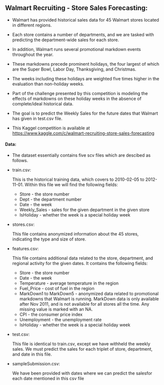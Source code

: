 ## Walmart Recruiting - Store Sales Forecasting:

- Walmart has provided historical sales data for 45 Walmart stores located in different regions. 
- Each store contains a number of departments, and we are tasked with predicting the department-wide sales for each store.
- In addition, Walmart runs several promotional markdown events throughout the year. 
- These markdowns precede prominent holidays, the four largest of which are the Super Bowl, Labor Day, Thanksgiving, and Christmas. 
- The weeks including these holidays are weighted five times higher in the evaluation than non-holiday weeks.
- Part of the challenge presented by this competition is modeling the effects of markdowns on these holiday weeks in the absence of complete/ideal historical data.


- The goal is to predict the Weekly Sales for the future dates that Walmart has given in test.csv file.
- This Kaggel competition is available at https://www.kaggle.com/c/walmart-recruiting-store-sales-forecasting

#### Data:
- The dataset essentially contains five scv files which are descibed as follows.

- train.csv:

    This is the historical training data, which covers to 2010-02-05 to 2012-11-01. Within this file we will find the following fields:

    - Store - the store number
    - Dept - the department number
    - Date - the week
    - Weekly_Sales - sales for the given department in the given store
    - IsHoliday - whether the week is a special holiday week
        
- stores.csv:
    
    This file contains anonymized information about the 45 stores, indicating the type and size of store.
    
- features.csv:

    This file contains additional data related to the store, department, and regional activity for the given dates. It contains the   following fields:

    - Store - the store number
    - Date - the week
    - Temperature - average temperature in the region
    - Fuel_Price - cost of fuel in the region
    - MarkDown1 to MarkDown5 - anonymized data related to promotional markdowns that Walmart is running. MarkDown data is only available after Nov 2011, and is not available for all stores all the time. Any missing value is marked with an NA.
    - CPI - the consumer price index
    - Unemployment - the unemployment rate
    - IsHoliday - whether the week is a special holiday week
    
 - test.csv:

    This file is identical to train.csv, except we have withheld the weekly sales. We must predict the sales for each triplet of store, department, and date in this file.

 - sampleSubmission.csv:

    We have been provided with dates where we can predict the salesfor each date mentioned in this csv file


